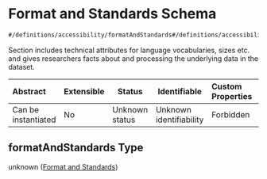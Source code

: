 # Format and Standards Schema

```txt
#/definitions/accessibility/formatAndStandards#/definitions/accessibility/properties/formatAndStandards
```

Section includes technical attributes for language vocabularies, sizes etc. and gives researchers facts about and processing the underlying data in the dataset.


| Abstract            | Extensible | Status         | Identifiable            | Custom Properties | Additional Properties | Access Restrictions | Defined In                                                                                         |
| :------------------ | ---------- | -------------- | ----------------------- | :---------------- | --------------------- | ------------------- | -------------------------------------------------------------------------------------------------- |
| Can be instantiated | No         | Unknown status | Unknown identifiability | Forbidden         | Allowed               | none                | [dataset.schema.json\*](../../../schema/dataset/latest/dataset.schema.json "open original schema") |

## formatAndStandards Type

unknown ([Format and Standards](dataset-definitions-accessibility-properties-format-and-standards.md))
